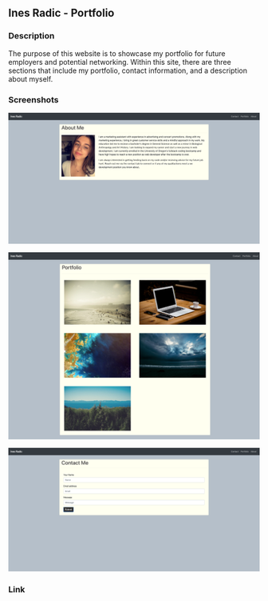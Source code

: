 ## Ines Radic - Portfolio

### Description

The purpose of this website is to showcase my portfolio for future employers and potential networking. Within this site, there are three sections that include my portfolio, contact information, and a description about myself.   

### Screenshots

![About Me Screenshot](https://github.com/inesr19/Responsive-Portfolio/blob/main/assets/images/aboutme.png)

![Portfolio Screenshot](https://github.com/inesr19/Responsive-Portfolio/blob/main/assets/images/Portfolio.png)

![Contact Screenshot](https://github.com/inesr19/Responsive-Portfolio/blob/main/assets/images/contact.png)

### Link